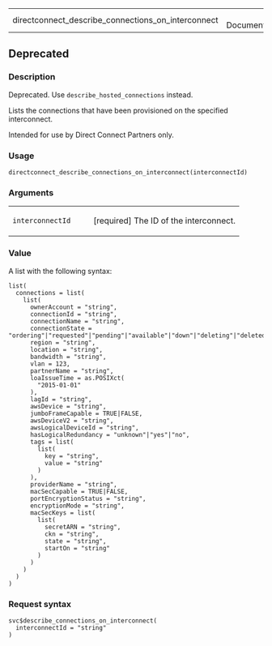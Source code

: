 <table style="width: 100%;">
<tbody>
<tr class="odd">
<td>directconnect_describe_connections_on_interconnect</td>
<td style="text-align: right;">R Documentation</td>
</tr>
</tbody>
</table>

## Deprecated

### Description

Deprecated. Use `describe_hosted_connections` instead.

Lists the connections that have been provisioned on the specified
interconnect.

Intended for use by Direct Connect Partners only.

### Usage

    directconnect_describe_connections_on_interconnect(interconnectId)

### Arguments

<table>
<colgroup>
<col style="width: 35%" />
<col style="width: 65%" />
</colgroup>
<tbody>
<tr class="odd">
<td><code
id="directconnect_describe_connections_on_interconnect_:_interconnectId">interconnectId</code></td>
<td><p>[required] The ID of the interconnect.</p></td>
</tr>
</tbody>
</table>

### Value

A list with the following syntax:

    list(
      connections = list(
        list(
          ownerAccount = "string",
          connectionId = "string",
          connectionName = "string",
          connectionState = "ordering"|"requested"|"pending"|"available"|"down"|"deleting"|"deleted"|"rejected"|"unknown",
          region = "string",
          location = "string",
          bandwidth = "string",
          vlan = 123,
          partnerName = "string",
          loaIssueTime = as.POSIXct(
            "2015-01-01"
          ),
          lagId = "string",
          awsDevice = "string",
          jumboFrameCapable = TRUE|FALSE,
          awsDeviceV2 = "string",
          awsLogicalDeviceId = "string",
          hasLogicalRedundancy = "unknown"|"yes"|"no",
          tags = list(
            list(
              key = "string",
              value = "string"
            )
          ),
          providerName = "string",
          macSecCapable = TRUE|FALSE,
          portEncryptionStatus = "string",
          encryptionMode = "string",
          macSecKeys = list(
            list(
              secretARN = "string",
              ckn = "string",
              state = "string",
              startOn = "string"
            )
          )
        )
      )
    )

### Request syntax

    svc$describe_connections_on_interconnect(
      interconnectId = "string"
    )
